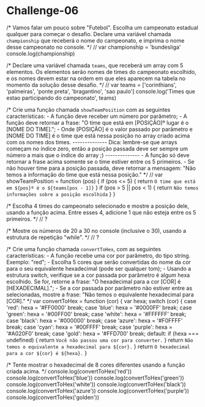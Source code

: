 # Challenge-06
/*
Vamos falar um pouco sobre "Futebol". Escolha um campeonato estadual qualquer
para começar o desafio.
Declare uma variável chamada `championship` que receberá o nome do campeonato,
e imprima o nome desse campeonato no console.
*/
// var championship = 'bundesliga'
console.log(championship)

/*
Declare uma variável chamada `teams`, que receberá um array com 5 elementos.
Os elementos serão nomes de times do campeonato escolhido, e os nomes devem
estar na ordem em que eles aparecem na tabela no momento da solução desse
desafio.
*/
// var teams = ['corinthians', 'palmeiras', 'ponte preta', 'bragantino', 'sao paulo']
console.log('Times que estao participando do campeonato', teams)

/*
Crie uma função chamada `showTeamPosition` com as seguintes características:
    - A função deve receber um número por parâmetro;
    - A função deve retornar a frase:
    "O time que está em [POSIÇÃO]º lugar é o [NOME DO TIME].";
    - Onde [POSIÇÃO] é o valor passado por parâmetro e [NOME DO TIME] é o time
    que está nessa posição no array criado acima com os nomes dos times.
    --------------
    Dica: lembre-se que arrays começam no índice zero, então a posição passada
    deve ser sempre um número a mais que o índice do array ;)
    --------------
    - A função só deve retornar a frase acima somente se o time estiver entre
    os 5 primeiros.
    - Se não houver time para a posição passada, deve retornar a mensagem:
    "Não temos a informação do time que está nessa posição."
*/
// var showTeamPosition = function (pos) {
    if (pos <= 5) {
        return `O time que está em ${pos}º é o ${teams[pos - 1]}`
    }
    if (pos > 5 || pos < 1) {
        return `Não temos informações sobre a posição escolhida`
    }
}


/*
Escolha 4 times do campeonato selecionado e mostre a posição dele, usando a
função acima. Entre esses 4, adicione 1 que não esteja entre os 5 primeiros.
*/
// ?

/*
Mostre os números de 20 a 30 no console (inclusive o 30), usando a estrutura de
repetição "while".
*/
// ?

/*
Crie uma função chamada `convertToHex`, com as seguintes características:
    - A função recebe uma cor por parâmetro, do tipo string. Exemplo: "red";
    - Escolha 5 cores que serão convertidas do nome da cor para o seu
    equivalente hexadecimal (pode ser qualquer tom);
    - Usando a estrutura switch, verifique se a cor passada por parâmetro é
    algum hexa escolhido. Se for, retorne a frase:
    "O hexadecimal para a cor [COR] é [HEXADECIMAL].";
    - Se a cor passada por parâmetro não estiver entre as selecionadas, mostre
    a frase:
    "Não temos o equivalente hexadecimal para [COR]."
*/ var convertToHex = function (cor) {
    var hexa;
    switch (cor) {
        case 'red':
            hexa = '#FF0000'
            break;
        case 'blue':
            hexa = '#0000FF'
            break;
        case 'green':
            hexa = '#00FF00'
            break;
        case 'white':
            hexa = '#FFFFFF'
            break;
        case 'black':
            hexa = '#000000'
            break;
        case 'azure':
            hexa = '#F0FFFF'
            break;
        case 'cyan':
            hexa = '#00FFFF'
            break;
        case 'purple':
            hexa = '#A020F0'
            break;
        case 'gold':
            hexa = '#FFD700'
            break;
        default:
            if (hexa === undefined) {
                return `Você não passou uma cor para converter.`
            }
            return `Não temos o equivalente a hexadecimal para ${cor}.`
    }
    return `O hexadecimal para a cor ${cor} é ${hexa}.`
}

/*
Tente mostrar o hexadecimal de 8 cores diferentes usando a função criada acima.
*/
console.log(convertToHex('red'))
console.log(convertToHex('blue'))
console.log(convertToHex('green'))
console.log(convertToHex('white'))
console.log(convertToHex('black'))
console.log(convertToHex('azure'))
console.log(convertToHex('purple'))
console.log(convertToHex('golden'))

